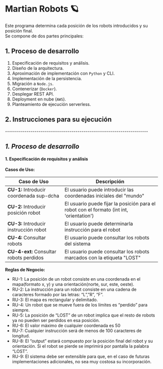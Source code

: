 # Martian Robots 🪐

Este programa determina cada posición de los robots introducidos y su posición final.  
Se compone de dos partes principales:
## 1. Proceso de desarrollo

1. Especificación de requisitos y análisis.
2. Diseño de la arquitectura.
3. Aproximación de implementación con `Python` y CLI.
4. Implementación de la persistencia.
5. Migración a `Node.js`.
6. Contenerizar (`Docker`).
7. Desplegar REST API.
8. Deployment en nube (`AWS`).
9. Planteamiento de ejecución serverless.

## 2. Instrucciones para su ejecución

*-------------------------------------------------------------------------*

## *1. Proceso de desarrollo*

#### 1. Especificación de requisitos y análisis
**Casos de Uso:**

| Caso de Uso | Descripción |
| ------------- | ------------- |
| **CU-1:** Introducir coordenada sup-dcha  | El usuario puede introducir las coordenadas iniciales del "mundo" |
| **CU-2:** Introducir posición robot | El usuario puede fijar la posición para el robot con el formato (int int, 'orientation') |
| **CU-3:** Introducir instrucción robot | El usuario puede determinarla instrucción para el robot |
| **CU-4:** Consultar robots | El usuario puede consultar los robots del sistema |
| **CU-4-ext:** Consultar robots perdidos | El usuario puede consultar los robots marcados con la etiqueta "LOST" |

**Reglas de Negocio:**

- RU-1:  La posición de un robot consiste en una coordenada en el mapa(formato x, y) y una orientación(norte, sur, este, oeste).
- RU-2: La instrucción para un robot consiste en una cadena de caracteres formado por las letras: “L”,”R”, “F”.
- RU-3: El mapa es rectangular y delimitado.
- RU-4: Un robot que se mueve fuera de los límites es “perdido” para siempre.
- RU-5: La posición de “LOST” de un robot implica que el resto de robots ya no pueden ser perdidos en esa posición.
- RU-6: El valor máximo de cualquier coordenada es 50
- RU-7: Cualquier instrucción será de menos de 100 caracteres de longitud.
- RU-8: El “output” estará compuesto por la posición final del robot y su orientación. Si el robot se pierde se imprimirá por pantalla la palabra “LOST”.
- RU-9: El sistema debe ser extensible para que, en el caso de futuras implementaciones adicionales, no sea muy costosa su incorporación.







